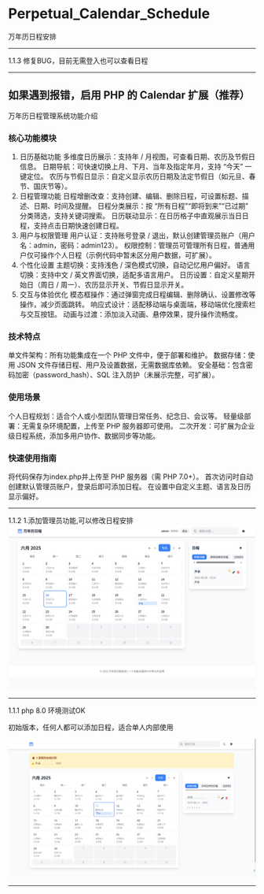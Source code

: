 # Perpetual_Calendar_Schedule

万年历日程安排

--------------------------------

1.1.3
修复BUG，目前无需登入也可以查看日程

--------------------------------

如果遇到报错，启用 PHP 的 Calendar 扩展（推荐）
--------------------------------
万年历日程管理系统功能介绍
### 核心功能模块
1. 日历基础功能
多维度日历展示：支持年 / 月视图，可查看日期、农历及节假日信息。
日期导航：可快速切换上月、下月、当年及指定年月，支持 “今天” 一键定位。
农历与节假日显示：自定义显示农历日期及法定节假日（如元旦、春节、国庆节等）。
2. 日程管理功能
日程增删改查：支持创建、编辑、删除日程，可设置标题、描述、日期、时间及提醒。
日程分类展示：按 “所有日程”“即将到来”“已过期” 分类筛选，支持关键词搜索。
日历联动显示：在日历格子中直观展示当日日程，支持点击日期快速创建日程。
3. 用户与权限管理
用户认证：支持账号登录 / 退出，默认创建管理员账户（用户名：admin，密码：admin123）。
权限控制：管理员可管理所有日程，普通用户仅可操作个人日程（示例代码中暂未区分用户数据，可扩展）。
4. 个性化设置
主题切换：支持浅色 / 深色模式切换，自动记忆用户偏好。
语言切换：支持中文 / 英文界面切换，适配多语言用户。
日历设置：自定义星期开始日（周日 / 周一）、农历显示开关、节假日显示开关。
5. 交互与体验优化
模态框操作：通过弹窗完成日程编辑、删除确认、设置修改等操作，减少页面跳转。
响应式设计：适配移动端与桌面端，移动端优化搜索栏与交互按钮。
动画与过渡：添加淡入动画、悬停效果，提升操作流畅度。
### 技术特点
单文件架构：所有功能集成在一个 PHP 文件中，便于部署和维护。
数据存储：使用 JSON 文件存储日程、用户及设置数据，无需数据库依赖。
安全基础：包含密码加密（password_hash）、SQL 注入防护（未展示完整，可扩展）。
### 使用场景
个人日程规划：适合个人或小型团队管理日常任务、纪念日、会议等。
轻量级部署：无需复杂环境配置，上传至 PHP 服务器即可使用。
二次开发：可扩展为企业级日程系统，添加多用户协作、数据同步等功能。
### 快速使用指南
将代码保存为index.php并上传至 PHP 服务器（需 PHP 7.0+）。
首次访问时自动创建默认管理员账户，登录后即可添加日程。
在设置中自定义主题、语言及日历显示偏好。

--------------------------------

1.1.2
1.添加管理员功能,可以修改日程安排
<img src="https://raw.githubusercontent.com/mickeywaley/Perpetual_Calendar_Schedule/refs/heads/main/%E5%8E%86%E5%8F%B2%E7%89%88%E6%9C%AC/1.1.2.png" alt="Mobile wallpaper"   />

--------------------------------

1.1.1
php 8.0 环境测试OK

初始版本，任何人都可以添加日程，适合单人内部使用

<img src="https://raw.githubusercontent.com/mickeywaley/Perpetual_Calendar_Schedule/refs/heads/main/%E5%8E%86%E5%8F%B2%E7%89%88%E6%9C%AC/1.1.1.png" alt="Mobile wallpaper"   />

--------------------------------

